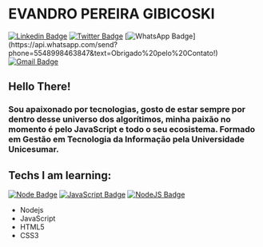 
# EVANDRO PEREIRA GIBICOSKI

[![Linkedin Badge](https://img.shields.io/badge/-LinkedIn-blue?style=flat-square&logo=Linkedin&logoColor=white&link=https://www.linkedin.com/in/gibifyofficial/)](https://www.linkedin.com/in/gibifyofficial/)
[![Twitter Badge](https://img.shields.io/badge/-Twitter-1ca0f1?style=flat-square&logo=Twitter&logoColor=white&link=https://www.twitter.com/gibify_official)](https://twitter.com/gibify_official)
[![WhatsApp Badge](https://img.shields.io/badge/-WhatsApp-4CA143?style=flat-square&logo=WhatsApp&logoColor=white&link=https://api.whatsapp.com/send?phone=5548998463847&text=Obrigado%20pelo%20Contato!)](https://api.whatsapp.com/send?phone=5548998463847&text=Obrigado%20pelo%20Contato!)
[![Gmail Badge](https://img.shields.io/badge/-Gmail-red?style=flat-square&logo=Gmail&logoColor=white&link=mailto:evandrogibicoski@gmail.com)](mailto:evandrogibicoski@gmail.com)

## Hello There! 

### Sou apaixonado por tecnologias, gosto de estar sempre por dentro desse universo dos algorítimos, minha paixão no momento é pelo JavaScript e todo o seu ecosistema. Formado em Gestão em Tecnologia da Informação pela Universidade Unicesumar.

## Techs I am learning:
[![Node Badge](https://img.shields.io/badge/-NodeJS-026e00?style=flat-square&logo=Node&logoColor=white&link=https://nodejs.org/en/)](https://nodejs.org/en/)
[![JavaScript Badge](https://img.shields.io/badge/-JavaScript-yellow?style=flat-square&logo=JavaScript&logoColor=white&link=https://www.javascript.com/)](https://www.javascript.com/)
[![NodeJS Badge](https://img.shields.io/badge/-NodeJS-026e00?style=flat-square&logo=Node&logoColor=white&link=https://nodejs.org/en/)](https://nodejs.org/en/)
* Nodejs
* JavaScript
* HTML5
* CSS3
